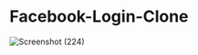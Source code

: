 # Facebook-Login-Clone
![Screenshot (224)](https://user-images.githubusercontent.com/63309802/164009128-1d2ba512-5019-439a-bc0c-470a7afba462.png)
